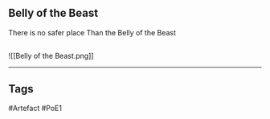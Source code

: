 ## Belly of the Beast
There is no safer place
Than the Belly of the Beast
##
![[Belly of the Beast.png]]

---
## Tags
#Artefact
#PoE1
